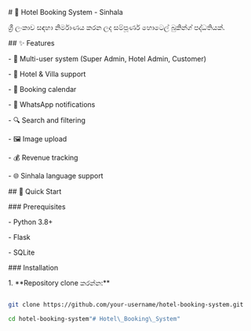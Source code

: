 \# 🏨 Hotel Booking System - Sinhala



ශ්‍රී ලංකාව සඳහා නිර්මාණය කරන ලද සම්පූර්ණ හොටෙල් බුකින්ග් පද්ධතියක්.



\## ✨ Features



\- 🔐 Multi-user system (Super Admin, Hotel Admin, Customer)

\- 🏨 Hotel \& Villa support

\- 📅 Booking calendar

\- 📱 WhatsApp notifications

\- 🔍 Search and filtering

\- 🖼️ Image upload

\- 💰 Revenue tracking

\- 🌐 Sinhala language support



\## 🚀 Quick Start



\### Prerequisites

\- Python 3.8+

\- Flask

\- SQLite



\### Installation



1\. \*\*Repository clone කරන්න:\*\*

```bash

git clone https://github.com/your-username/hotel-booking-system.git

cd hotel-booking-system"# Hotel\_Booking\_System"

